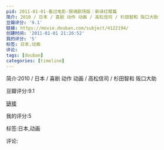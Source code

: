 ```yaml
---
pid: 2011-01-01-看过电影-银魂剧场版：新译红樱篇
简介: 2010 / 日本 / 喜剧 动作 动画 / 高松信司 / 杉田智和 阪口大助
豆瓣评分: '9.1'
链接: https://movie.douban.com/subject/4122194/
创建时间: '2011-01-01 21:26:52'
我的评分: '5'
标签: 日本,动画
评论:
tags: [douban]
categories: [timeline]
---
```

简介:2010 / 日本 / 喜剧 动作 动画 / 高松信司 / 杉田智和 阪口大助

豆瓣评分:9.1

[链接](https://movie.douban.com/subject/4122194/)

我的评分:5

标签:日本,动画

评论:

